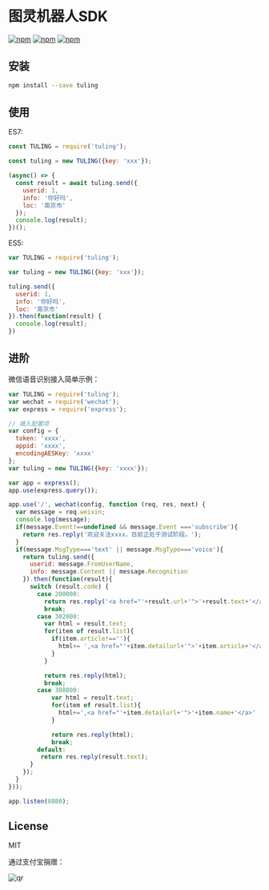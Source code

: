 # 图灵机器人SDK

[![npm](https://img.shields.io/npm/v/tuling.svg?style=plastic)](https://npmjs.org/package/tuling) [![npm](https://img.shields.io/npm/dm/tuling.svg?style=plastic)](https://npmjs.org/package/tuling)
[![npm](https://img.shields.io/npm/dt/tuling.svg?style=plastic)](https://npmjs.org/package/tuling)

## 安装

```bash
npm install --save tuling
```

## 使用

ES7:

```js
const TULING = require('tuling');

const tuling = new TULING({key: 'xxx'});

(async() => {
  const result = await tuling.send({
    userid: 1,
    info: '你好吗',
    loc: '南京市'
  });
  console.log(result);
})();
```

ES5:

```js
var TULING = require('tuling');

var tuling = new TULING({key: 'xxx'});

tuling.send({
  userid: 1,
  info: '你好吗',
  loc: '南京市'
}).then(function(result) {
  console.log(result);
})
```

## 进阶

微信语音识别接入简单示例：

```js
var TULING = require('tuling');
var wechat = require('wechat');
var express = require('express');

// 填入配置项
var config = {
  token: 'xxxx',
  appid: 'xxxx',
  encodingAESKey: 'xxxx'
};
var tuling = new TULING({key: 'xxxx'});

var app = express();
app.use(express.query());

app.use('/', wechat(config, function (req, res, next) {
  var message = req.weixin;
  console.log(message);
  if(message.Event!==undefined && message.Event ==='subscribe'){
    return res.reply('欢迎关注xxxx，目前正处于测试阶段。');
  }
  if(message.MsgType==='text' || message.MsgType==='voice'){
    return tuling.send({
      userid: message.FromUserName,
      info: message.Content || message.Recognition
    }).then(function(result){
      switch (result.code) {
        case 200000:
          return res.reply('<a href="'+result.url+'">'+result.text+'</a>');
          break;
        case 302000:
          var html = result.text;
          for(item of result.list){
            if(item.article!==''){
              html+= ',<a href="'+item.detailurl+'">'+item.article+'</a>'
            }
          }

          return res.reply(html);
          break;
        case 308000:
            var html = result.text;
            for(item of result.list){
              html+=',<a href="'+item.detailurl+'">'+item.name+'</a>'
            }

            return res.reply(html);
            break;
        default:
         return res.reply(result.text);
      }
    });
  }
}));

app.listen(8080);
```

## License

MIT

通过支付宝捐赠：

![qr](https://cloud.githubusercontent.com/assets/1890238/15489630/fccbb9cc-2193-11e6-9fed-b93c59d6ef37.png)
